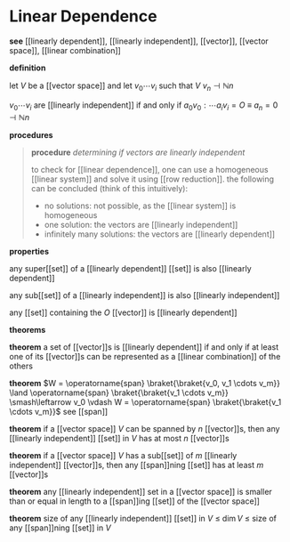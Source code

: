 # Linear Dependence

**see** [[linearly dependent]], [[linearly independent]], [[vector]], [[vector space]], [[linear combination]]

**definition**

let $V$ be a [[vector space]] and let $v_0 \cdots v_i$ such that $V\ v_n \dashv \mathbb N n$

$v_0 \cdots v_i$ are [[linearly independent]] if and only if $a_0v_0 : \cdots a_iv_i = O\ \equiv\ a_n = 0 \dashv \mathbb N n$

**procedures**

> **procedure** _determining if vectors are linearly independent_
>
> to check for [[linear dependence]], one can use a homogeneous [[linear system]] and solve it using [[row reduction]]. the following can be concluded (think of this intuitively):
>
> - no solutions: not possible, as the [[linear system]] is homogeneous
> - one solution: the vectors are [[linearly independent]]
> - infinitely many solutions: the vectors are [[linearly dependent]]

**properties**

any super[[set]] of a [[linearly dependent]] [[set]] is also [[linearly dependent]]

any sub[[set]] of a [[linearly independent]] is also [[linearly independent]]

any [[set]] containing the $O$ [[vector]] is [[linearly dependent]]

**theorems**

**theorem** a set of [[vector]]s is [[linearly dependent]] if and only if at least one of its [[vector]]s can be represented as a [[linear combination]] of the others

**theorem** $W = \operatorname{span} \braket{\braket{v_0, v_1 \cdots v_m}} \land \operatorname{span} \braket{\braket{v_1 \cdots v_m}} \smash\leftarrow v_0 \vdash W = \operatorname{span} \braket{\braket{v_1 \cdots v_m}}$ see [[span]]

**theorem** if a [[vector space]] $V$ can be spanned by $n$ [[vector]]s, then any [[linearly independent]] [[set]] in $V$ has at most $n$ [[vector]]s

**theorem** if a [[vector space]] $V$ has a sub[[set]] of $m$ [[linearly independent]] [[vector]]s, then any [[span]]ning [[set]] has at least $m$ [[vector]]s

**theorem** any [[linearly independent]] set in a [[vector space]] is smaller than or equal in length to a [[span]]ing [[set]] of the [[vector space]]

**theorem** size of any [[linearly independent]] [[set]] in $V$ $\le$ $\dim V$ $\le$ size of any [[span]]ning [[set]] in $V$
